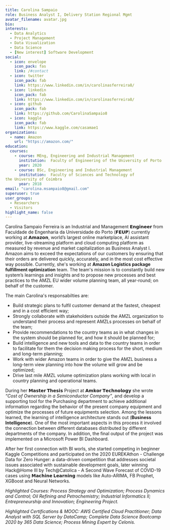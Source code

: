 ```yaml
---
title: Carolina Sampaio
role: Business Analyst I, Delivery Station Regional Mgmt
avatar_filename: avatar.jpg
bio:
interests:
  - Data Analytics 
  - Project Management
  - Data Visualization
  - Data Science
  - [New interest] Software Development
social:
  - icon: envelope
    icon_pack: fas
    link: /#contact
  - icon: twitter
    icon_pack: fab
    link: https://www.linkedin.com/in/carolinasferreira8/
  - icon: linkedin
    icon_pack: fab
    link: https://www.linkedin.com/in/carolinasferreira8/
  - icon: github
    icon_pack: fab
    link: https://github.com/CarolinaSampaio8
  - icon: kaggle
    icon_pack: fab
    link: https://www.kaggle.com/casamae1
organizations:
  - name: Amazon
    url: "https://amazon.com/"
education:
  courses:
    - course: MEng, Engineering and Industrial Management 
      institution:  Faculty of Engineering of the University of Porto
      year: 2020
    - course: BSc, Engineering and Industrial Management
      institution:  Faculty of Sciences and Technology of
the University of Coimbra
      year: 2018
email: "carolina.msampaio8@gmail.com"
superuser: true
user_groups:
  - Researchers
  - Visitors
highlight_name: false
---
```

Carolina Sampaio Ferreira is an Industrial and Management 𝗘𝗻𝗴𝗶𝗻𝗲𝗲𝗿 from Faculdade de Engenharia da Universidade do Porto (𝗙𝗘𝗨𝗣) currently working at 𝗔𝗺𝗮𝘇𝗼𝗻,  world’s largest online marketplace, AI assistant provider, live-streaming platform and cloud computing platform as measured by revenue and market capitalization as Business Analyst I.
Amazon aims to exceed the expectations of our customers by ensuring that their orders are delivered quickly, accurately, and in the most cost effective way possible. 
Currently, she's working at  **Amazon Logistics package fulfillment optimization** team. The team's mission is to constantly build new system’s learnings and insights and to propose new processes and best practices to the AMZL EU wider volume planning team, all year-round; on behalf of the customer. 

The main Carolina's responsabilties are:
  - Build strategic plans to fulfil customer demand at the fastest, cheapest and in a cost efficient way; 
  - Strongly collaborate with stakeholders outside the AMZL organization to understand their process and represent AMZLs processes on behalf of the team; 
  - Provide recommendations to the country teams as in what changes in the system should be planned for, and how it should be planned for; 
  - Build intelligence and new tools and data to the country teams in order to facilitate for them the decision making process for the short, medium and long-term planning;
  - Work with wider Amazon teams in order to give the AMZL business a long-term view planning into how the volume will grow and be optimized; 
  - Drive last mile AMZL volume optimization plans working with local in country planning and operational teams.

During her **𝗠𝗮𝘀𝘁𝗲𝗿 𝗧𝗵𝗲𝘀𝗶𝘀** Project at **𝗔𝗺𝗸𝗼𝗿 𝗧𝗲𝗰𝗵𝗻𝗼𝗹𝗼𝗴𝘆** she wrote  _“Cost of Ownership in a Semiconductor Company”_, and develop a supporting tool for the Purchasing department to achieve additional information regarding the behavior of the present company equipment and optimize the processes of future equipments selection. Among the lessons learned, the learning of intelligence architecture stands out (**Business Intelligence**). One of the most important aspects in this process it involved the connection between different databases distributed by different departments of the company. In addition, the final output of the project was implemented on a Microsoft Power BI Dashboard.

After her first connection with BI worls, she started competing in beginner Kaggle Competitions and participated on the 2020 EUREKAthon - Challenge Data for Zero Hunger: a data-driven competition that addresses societal issues associated with sustainable development goals, later winning Hack@Home III by Tech@Catolica - A Second Wave Forecast of COVID-19 cases using **𝗠𝗮𝗰𝗵𝗶𝗻𝗲 𝗟𝗲𝗮𝗿𝗻𝗶𝗻𝗴** models like Auto-ARIMA, FB Prophet, XGBoost and Neural Networks.


_Highlighted Courses: Process Strategy and Optimization; Process Dynamics and Control; Oil Refining and Petrochemistry; Industrial Informatics II; Entrepreneurship and Innovation; Engineering Project._

_Highlighted Certifications &  MOOC: AWS Certified Cloud Practitioner; Data Analyst with SQL Server by DataCamp; Complete Data Science Bootcamp 2020 by 365 Data Science; Process Mining Expert by Celonis._
